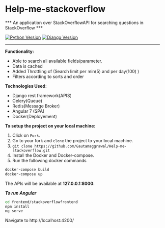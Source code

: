 # Help-me-stackoverflow
*** An application over StackOverflowAPI for searching questions in StackOverflow ***

[![Python Version](https://img.shields.io/badge/python-3.7-brightgreen.svg)](https://python.org)
[![Django Version](https://img.shields.io/badge/django-2.1-brightgreen.svg)](https://djangoproject.com)

-----------------------------------------------------------------------------------------------------------------
**Functionality:**
* Able to search all available fields/parameter.
* Data is cached
* Added Throttling of (Search limit per min(5) and per day(100) )
* Filters according to sorts and order

**Technologies Used:**
* Django rest framework(APIS)
* Celery(Queue)
* Redis(Message Broker)
* Angular 7 (SPA)
* Docker(Deployement)

**To setup the project on your local machine:**

1. Click on `Fork`.
2. Go to your fork and `clone` the project to your local machine.
3. `git clone https://github.com/Gautamaggrawal/Help-me-stackoverflow.git`
4. Install the Docker and Docker-compose.
5. Run the following docker commands
```bash
docker-compose build
docker-compose up
```
The APIs will be available at **127.0.0.1:8000**.

***To run Angular***
```bash
cd frontend/stackoverflowfrontend
npm install
ng serve
```
Navigate to http://localhost:4200/



